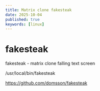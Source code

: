 ```yaml
---
title: Matrix clone fakesteak
date: 2025-10-04
published: true
keywords: [linux]
---
```


# fakesteak

fakesteak - matrix clone falling text screen

/usr/local/bin/fakesteak 

https://github.com/domsson/fakesteak

